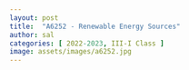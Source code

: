 ```yaml
---
layout: post
title:  "A6252 - Renewable Energy Sources"
author: sal
categories: [ 2022-2023, III-I Class ]
image: assets/images/a6252.jpg
---
```


